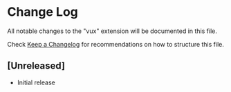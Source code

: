 # Change Log

All notable changes to the "vux" extension will be documented in this file.

Check [Keep a Changelog](http://keepachangelog.com/) for recommendations on how to structure this file.

## [Unreleased]

- Initial release